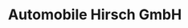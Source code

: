 ---
title: "Automobile Hirsch GmbH"
url: /rheinfelden-baden/automobile-hirsch-gmbh/
shop: Autohaus
---